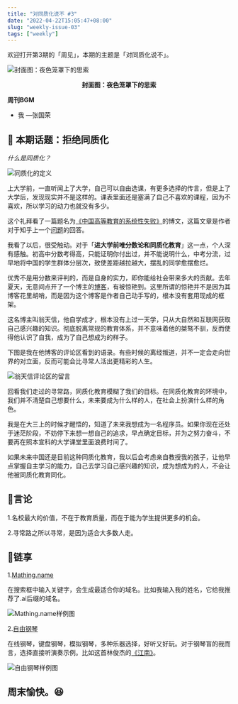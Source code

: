 ```yaml
---
title: "对同质化说不 #3"
date: "2022-04-22T15:05:47+08:00"
slug: "weekly-issue-03"
tags: ["weekly"]
---
```



欢迎打开第3期的「周见」，本期的主题是「对同质化说不」。

![封面图：夜色笼罩下的思索](https://imgs.zhubai.love/d3a6813ee24643438c18757719f5a769.jpg)

<center><b>封面图：夜色笼罩下的思索</b></center>

**周刊BGM**

+ 我 —张国荣

## 📝 本期话题：拒绝同质化

*什么是同质化？*

![同质化的定义](https://imgs.zhubai.love/597f63b89e5449d38d2f9937369b488f.png)

上大学前，一直听闻上了大学，自己可以自由选课，有更多选择的传言，但是上了大学后，发现现实并不是这样的。课表里面还是塞满了自己不喜欢的课程，因为不喜欢，所以学习的动力也就没有多少。

这个礼拜看了一篇题名为[《中国高等教育的系统性失败》](http://huangxuan.me/2021/01/19/the-systematic-failure-of-higher-education-in-china/)的博文，这篇文章是作者对于知乎上一个[问题](https://www.zhihu.com/question/439622084/answer/1685314467)的回答。

我看了以后，很受触动。对于「**进大学前唯分数论和同质化教育**」这一点，个人深有感触。初高中分数考得高，只能证明你付出过，并不能说明什么，中考分流，过早地将中国的学生群体分层次，致使差距越拉越大，摆乱的同学愈摆愈烂。

优秀不是用分数来评判的，而是自身的实力，即你能给社会带来多大的贡献。去年夏天，无意间点开了一个博主的[博客](https://www.dandyweng.com/)，有被惊艳到。这里所谓的惊艳并不是因为其博客花里胡哨，而是因为这个博客是作者自己动手写的，根本没有套用现成的框架。

这名博主叫翁天信，他自学成才，根本没有上过一天学，只从大自然和互联网获取自己感兴趣的知识。彻底脱离常规的教育体系，并不意味着他的桀骜不驯，反而使得他认识了自我，成为了自己想成为的样子。

下图是我在他博客的评论区看到的语录。有些时候的离经叛道，并不一定会走向世界的对立面，反而可能会比寻常人活出更精彩的人生。

![翁天信评论区的留言](https://imgs.zhubai.love/3586f5b506944565b846b3729ca78895.png)

回看我们走过的寻常路，同质化教育模糊了我们的目标。在同质化教育的环境中，我们并不清楚自己想要什么，未来要成为什么样的人，在社会上扮演什么样的角色。

我是在大三上的时候才醒悟的，知道了未来我想成为一名程序员。如果你现在还处于迷茫阶段，不妨停下来想一想自己的追求，早点确定目标，并为之努力奋斗，不要再在照本宣科的大学课堂里面浪费时间了。

如果未来中国还是目前这种同质化教育，我以后会考虑亲自教授我的孩子，让他早点掌握自主学习的能力，自己去学习自己感兴趣的知识，成为想成为的人，不会让他被同质化教育同化。

## 📜言论

1.名校最大的价值，不在于教育质量，而在于能为学生提供更多的机会。

2.寻常路之所以寻常，是因为适合大多数人走。

## 🎇链享

1.[Mathing.name](https://matching.name/)

在搜索框中输入关键字，会生成最适合你的域名。比如我输入我的姓名，它给我推荐了.ai后缀的域名。

![Mathing.name样例图](https://imgs.zhubai.love/b95ced852816457893c90b798b4eef85.png)

2.[自由钢琴](https://www.autopiano.cn/)

在线钢琴，键盘钢琴，模拟钢琴，多种乐器选择，好听又好玩。对于钢琴盲的我而言，选择直接听演奏示例。比如这首林俊杰的[《江南》](https://www.autopiano.cn/midi/46812212798731)。

![自由钢琴样例图](https://imgs.zhubai.love/9ded9f5483c04f19bd750cd17af0d0d2.png)

## 周末愉快。😆